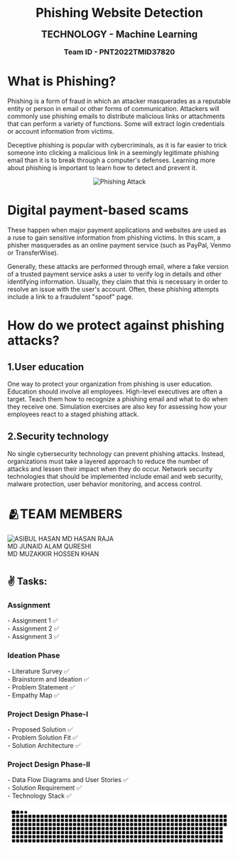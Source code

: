 <h1 align="center" style="margin-top: 0px;">  Phishing Website Detection </h1>
<h2 align="center" style="margin-top: 0px;"> TECHNOLOGY - Machine Learning </h2>
<h3 align="center" style="margin-top: 0px;"> Team ID - PNT2022TMID37820 </h3>

# What is Phishing?

Phishing is a form of fraud in which an attacker masquerades as a reputable entity or person in email or other forms of communication. Attackers will commonly use phishing emails to distribute malicious links or attachments that can perform a variety of functions. Some will extract login credentials or account information from victims.

Deceptive phishing is popular with cybercriminals, as it is far easier to trick someone into clicking a malicious link in a seemingly legitimate phishing email than it is to break through a computer's defenses. Learning more about phishing is important to learn how to detect and prevent it.

<p align="center">
  <img src="https://www.wizlynxgroup.com/news/wp-content/uploads/2020/08/test2-1024x288.jpg" width="550" hight="300" title="Phishing Attack">
</p>

# Digital payment-based scams

These happen when major payment applications and websites are used as a ruse to gain sensitive information from phishing victims. In this scam, a phisher masquerades as an online payment service (such as PayPal, Venmo or TransferWise).

Generally, these attacks are performed through email, where a fake version of a trusted payment service asks a user to verify log in details and other identifying information. Usually, they claim that this is necessary in order to resolve an issue with the user's account. Often, these phishing attempts include a link to a fraudulent "spoof" page.

# How do we protect against phishing attacks?

<h2> 1.User education </h2>
One way to protect your organization from phishing is user education. Education should involve all employees. High-level executives are often a target. Teach them how to recognize a phishing email and what to do when they receive one. Simulation exercises are also key for assessing how your employees react to a staged phishing attack.

<h2> 2.Security technology </h2>
No single cybersecurity technology can prevent phishing attacks. Instead, organizations must take a layered approach to reduce the number of attacks and lessen their impact when they do occur. Network security technologies that should be implemented include email and web security, malware protection, user behavior monitoring, and access control.

# 🫂TEAM MEMBERS
 ![ASIBUL HASAN](https://github.com/IBM-EPBL/IBM-Project-52249-1660992353/tree/main/Assignment/Team%20Member%201)
 MD HASAN RAJA<br>
 MD JUNAID ALAM QURESHI<br>
 MD MUZAKKIR HOSSEN KHAN
 
 # <h2>✌️ Tasks: </h2> 
<h3> Assignment </h3> 
- Assignment 1 ✅<br>
- Assignment 2 ✅ <br>
- Assignment 3 ✅ <br>  
<h3> Ideation Phase </h3> 
- Literature Survey ✅<br>
- Brainstorm and Ideation ✅<br>
- Problem Statement ✅<br>
- Empathy Map ✅<br>
<h3> Project Design Phase-I </h3> 
- Proposed Solution ✅<br>
- Problem Solution Fit ✅<br>
- Solution Architecture ✅<br>
<h3> Project Design Phase-II </h3> 
- Data Flow Diagrams and User Stories ✅<br>
- Solution Requirement ✅<br>
- Technology Stack ✅<br>

![Snake animation](https://github.com/gogulkrish/snak-/blob/main/rafaballerini-output/github-contribution-grid-snake.svg)


